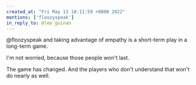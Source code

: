 ```yaml
---
created_at: "Fri May 13 18:11:59 +0000 2022"
mentions: ['floozyspeak']
in_reply_to: @leo_guinan
---
```


@floozyspeak and taking advantage of empathy is a short-term play in a long-term game.

I'm not worried, because those people won't last. 

The game has changed. And the players who don't understand that won't do nearly as well.